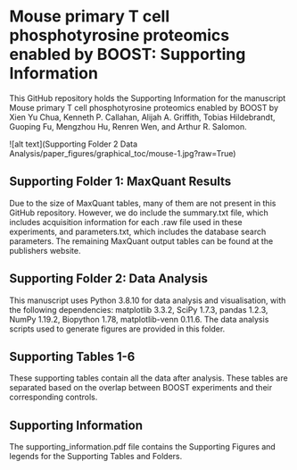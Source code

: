 # Mouse primary T cell phosphotyrosine proteomics enabled by BOOST: Supporting Information

This GitHub repository holds the Supporting Information for the manuscript Mouse primary T cell phosphotyrosine proteomics enabled by BOOST by Xien Yu Chua, Kenneth P. Callahan, Alijah A. Griffith, Tobias Hildebrandt, Guoping Fu, Mengzhou Hu, Renren Wen, and Arthur R. Salomon.

![alt text](Supporting Folder 2 Data Analysis/paper_figures/graphical_toc/mouse-1.jpg?raw=True)

## Supporting Folder 1: MaxQuant Results

Due to the size of MaxQuant tables, many of them are not present in this GitHub repository. However, we do include the summary.txt file, which includes acquisition information for each .raw file used in these experiments, and parameters.txt, which includes the database search parameters. The remaining MaxQuant output tables can be found at the publishers website. 

## Supporting Folder 2: Data Analysis

This manuscript uses Python 3.8.10 for data analysis and visualisation, with the following dependencies: matplotlib 3.3.2, SciPy 1.7.3, pandas 1.2.3, NumPy 1.19.2, Biopython 1.78, matplotlib-venn 0.11.6. The data analysis scripts used to generate figures are provided in this folder. 

## Supporting Tables 1-6

These supporting tables contain all the data after analysis. These tables are separated based on the overlap between BOOST experiments and their corresponding controls. 

## Supporting Information

The supporting_information.pdf file contains the Supporting Figures and legends for the Supporting Tables and Folders. 
